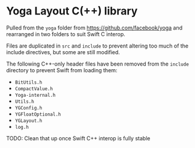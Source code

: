 # Yoga Layout C(++) library

Pulled from the `yoga` folder from https://github.com/facebook/yoga and rearranged in two folders to suit Swift C interop.

Files are duplicated in `src` and `include` to prevent altering too much of the include directives, but some are still modified.

The following C++-only header files have been removed from the `include` directory to prevent Swift from loading them:
- `BitUtils.h`
- `CompactValue.h`
- `Yoga-internal.h`
- `Utils.h`
- `YGConfig.h`
- `YGFloatOptional.h`
- `YGLayout.h`
- `log.h`

TODO: Clean that up once Swift C++ interop is fully stable
